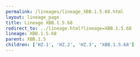 ```yaml
---
permalink: /lineages/lineage_XBB.1.5.68.html
layout: lineage_page
title: Lineage XBB.1.5.68
redirect_to: ../lineage.html?lineage=XBB.1.5.68
lineage: XBB.1.5.68
parent: XBB.1.5
children: ['HZ.1', 'HZ.2', 'HZ.3', 'XBB.1.5.68']
---
```

